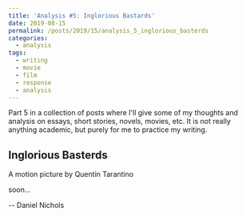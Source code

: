 ```yaml
---
title: 'Analysis #5: Inglorious Bastards'
date: 2019-08-15
permalink: /posts/2019/15/analysis_5_inglorious_basterds
categories:
  - analysis
tags:
  - writing
  - movie
  - film
  - response
  - analysis
---
```


Part 5 in a collection of posts where I'll give some of my thoughts and analysis on essays, short stories, novels, movies, etc. It is not really anything academic, but purely for me to practice my writing.

Inglorious Basterds
------------------------------
A motion picture by Quentin Tarantino



soon...


-- Daniel Nichols
